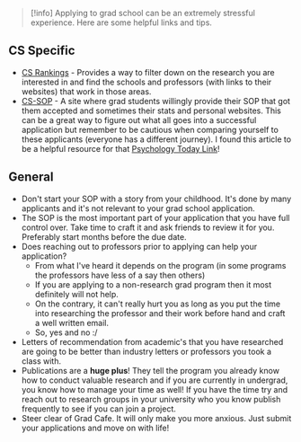 
> [!info]
> Applying to grad school can be an extremely stressful experience.  Here are some helpful links and tips.

## CS Specific 

- [CS Rankings](https://csrankings.org/) - Provides a way to filter down on the research you are interested in and find the schools and professors (with links to their websites) that work in those areas. 
- [CS-SOP](https://cs-sop.notion.site/cs-sop/CS-PhD-Statements-of-Purpose-df39955313834889b7ac5411c37b958d) - A site where grad students willingly provide their SOP that got them accepted and sometimes their stats and personal websites.  This can be a great way to figure out what all goes into a successful application but remember to be cautious when comparing yourself to these applicants (everyone has a different journey).  I found this article to be a helpful resource for that [Psychology Today Link](https://www.psychologytoday.com/us/basics/social-comparison-theory)!

## General

- Don't start your SOP with a story from your childhood.  It's done by many applicants and it's not relevant to your grad school application. 
- The SOP is the most important part of your application that you have full control over.  Take time to craft it and ask friends to review it for you.  Preferably start months before the due date. 
- Does reaching out to professors prior to applying can help your application?
	- From what I've heard it depends on the program (in some programs the professors have less of a say then others)  
	- If you are applying to a non-research grad program then it most definitely will not help.  
	- On the contrary, it can't really hurt you as long as you put the time into researching the professor and their work before hand and craft a well written email.   
	- So, yes and no :/
- Letters of recommendation from academic's that you have researched are going to be better than industry letters or professors you took a class with. 
- Publications are a **huge plus**!  They tell the program you already know how to conduct valuable research and if you are currently in undergrad, you know how to manage your time as well!  If you have the time try and reach out to research groups in your university who you know publish frequently to see if you can join a project.
- Steer clear of Grad Cafe.  It will only make you more anxious.  Just submit your applications and move on with life!